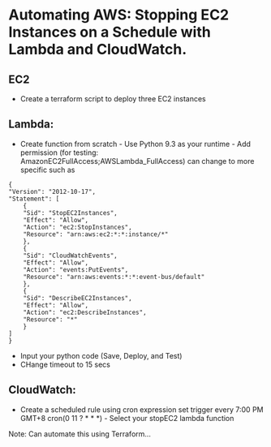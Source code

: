 # Automating AWS: Stopping EC2 Instances on a Schedule with Lambda and CloudWatch.

## EC2
- Create a terraform script to deploy three EC2 instances

## Lambda:
- Create function from scratch - Use Python 9.3 as your runtime - Add permission (for testing: AmazonEC2FullAccess;AWSLambda_FullAccess) can change to more specific such as
>
    {
    "Version": "2012-10-17",
    "Statement": [
        {
        "Sid": "StopEC2Instances",
        "Effect": "Allow",
        "Action": "ec2:StopInstances",
        "Resource": "arn:aws:ec2:*:*:instance/*"
        },
        {
        "Sid": "CloudWatchEvents",
        "Effect": "Allow",
        "Action": "events:PutEvents",
        "Resource": "arn:aws:events:*:*:event-bus/default"
        },
        {
        "Sid": "DescribeEC2Instances",
        "Effect": "Allow",
        "Action": "ec2:DescribeInstances",
        "Resource": "*"
        }
    ]
    }
- Input your python code (Save, Deploy, and Test)
- CHange timeout to 15 secs

## CloudWatch:
- Create a scheduled rule using cron expression set trigger every 7:00 PM GMT+8 cron(0 11 ? * * *) - Select your stopEC2 lambda function

Note: Can automate this using Terraform...

